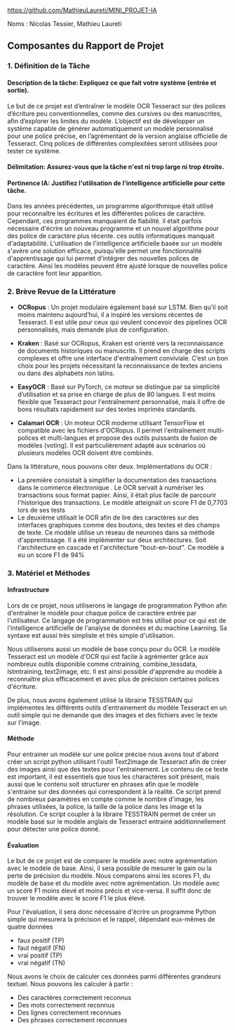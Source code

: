 

https://github.com/MathieuLaureti/MINI_PROJET-IA


Noms : Nicolas Tessier, Mathieu Laureti


## Composantes du Rapport de Projet

### 1. Définition de la Tâche




#### **Description de la tâche**: Expliquez ce que fait votre système (entrée et sortie).

Le but de ce projet est d’entraîner le modèle OCR Tesseract sur des polices d’écriture peu conventionnelles, comme des cursives ou des manuscrites, afin d’explorer les limites du modèle. L’objectif est de développer un système capable de générer automatiquement un modèle personnalisé pour une police précise, en l’agrémentant de la version anglaise officielle de Tesseract. Cinq polices de différentes complexitées seront utilisées pour tester ce système.
#### **Délimitation**: Assurez-vous que la tâche n'est ni trop large ni trop étroite.

#### **Pertinence IA**: Justifiez l'utilisation de l'intelligence artificielle pour cette tâche.

 Dans les années précédentes, un programme algorithmique était utilisé pour reconnaître les écritures et les différentes polices de caractère. Cependant, ces programmes manquaient de fiabilité. il était parfois nécessaire d'écrire un nouveau programme et un nouvel algorithme pour des police de caractère plus récente. ces outils informatiques manquait d'adaptabilité. L'utilisation de l'intelligence artificielle basée sur un modèle s'avère une solution efficace, puisqu'elle permet une fonctionnalité d'apprentissage qui lui permet d'intégrer des nouvelles polices de caractère. Ainsi les modèles peuvent être ajusté lorsque de nouvelles police de caractère font leur apparition.


### 2. Brève Revue de la Littérature

- **OCRopus** : Un projet modulaire également basé sur LSTM. Bien qu’il soit moins maintenu aujourd’hui, il a inspiré les versions récentes de Tesseract. Il est utile pour ceux qui veulent concevoir des pipelines OCR personnalisés, mais demande plus de configuration.
    
- **Kraken** : Basé sur OCRopus, Kraken est orienté vers la reconnaissance de documents historiques ou manuscrits. Il prend en charge des scripts complexes et offre une interface d'entraînement conviviale. C’est un bon choix pour les projets nécessitant la reconnaissance de textes anciens ou dans des alphabets non latins.
    
- **EasyOCR** : Basé sur PyTorch, ce moteur se distingue par sa simplicité d’utilisation et sa prise en charge de plus de 80 langues. Il est moins flexible que Tesseract pour l'entraînement personnalisé, mais il offre de bons résultats rapidement sur des textes imprimés standards.
    
- **Calamari OCR** : Un moteur OCR moderne utilisant TensorFlow et compatible avec les fichiers d'OCRopus. Il permet l'entraînement multi-polices et multi-langues et propose des outils puissants de fusion de modèles (voting). Il est particulièrement adapté aux scénarios où plusieurs modèles OCR doivent être combinés.

Dans la littérature, nous pouvons citer deux. Implémentations du OCR :

+ La première consistait à simplifier la documentation des transactions dans le commerce électronique . Le OCR servait à numériser les transactions sous format papier. Ainsi, il était plus facile de parcourir l'historique des transactions. Le modèle atteignait un score F1 de 0,7703 lors de ses tests  
+ Le deuxième utilisait le OCR afin de lire des caractères sur des interfaces graphiques comme des boutons, des textes et des champs de texte. Ce modèle utilise un réseau de neurones dans sa méthode d'apprentissage. Il a été implémenter sur deux architectures. Soit l'architecture en cascade et l'architecture "bout-en-bout".  Ce modèle a eu un score F1 de 94% 



### 3. Matériel et Méthodes

#### Infrastructure
Lors de ce projet, nous utiliserons le langage de programmation Python afin d'entraîner le modèle pour chaque police de caractère entrée par l'utilisateur. Ce langage de programmation est très utilisé pour ce qui est de l'intelligence artificielle de l'analyse de données et du machine Learning. Sa syntaxe est aussi très simpliste et très simple d'utilisation. 

Nous utiliserons aussi un modèle de base conçu pour du OCR. Le modèle Tesseract est un modèle d'OCR qui est facile à agrémenter grâce aux nombreux outils disponible comme cntraining, combine_tessdata, lstmtraining, text2image, etc. Il est ainsi possible d'apprendre au modèle à reconnaître plus efficacement et avec plus de précision certaines polices d'écriture.

De plus, nous avons également utilisé la librairie TESSTRAIN qui implémentes les différents outils d'entrainement du modèle Tesseract en un outil simple qui ne demande que des images et des fichiers avec le texte sur l'image.

#### Méthode

 Pour entrainer un modèle sur une police précise nous avons tout d'abord créer un script python utilisant l'outil Text2image de Tesseract afin de créer des images ainsi que des textes pour l'entrainement. Le contenu de ce texte est important, il est essentiels que tous les charactères soit présent, mais aussi que le contenu soit structurer en phrases afin que le modèle s'entraine sur des données qui correspondent à la réalité. Ce script prend de nombreux paramètres en compte comme le nombre d'image, les phrases utilisées, la police, la taille de la police dans les image et la résolution. Ce script coupler à la libraire TESSTRAIN permet de créer un modèle basé sur le modèle anglais de Tesseract entrainé additionnellement pour détecter une police donné.

#### Évaluation

Le but de ce projet est de comparer le modèle avec notre agrémentation avec le modèle de base. Ainsi, il sera possible de mesurer le gain ou la perte de précision du modèle. Nous comparons ainsi les scores F1, du modèle de base et du modèle avec notre agrémentation. Un modèle avec un score F1 moins élevé et moins précis et vice-versa. Il suffit donc de trouver le modèle avec le score F1 le plus élevé.

Pour l'évaluation, il sera donc nécessaire d'écrire un programme Python simple qui mesurera la précision et le rappel, dépendant eux-mêmes de quatre données

+ faux positif (TP)
+ faut négatif (FN)
+ vrai positif (TP)
+ vrai négatif (TN)

Nous avons le choix de calculer ces données parmi différentes grandeurs textuel. Nous pouvons les calculer à partir :

+ Des caractères correctement reconnus
+ Des mots correctement reconnus
+ Des lignes correctement reconnues
+ Des phrases correctement reconnues










































































